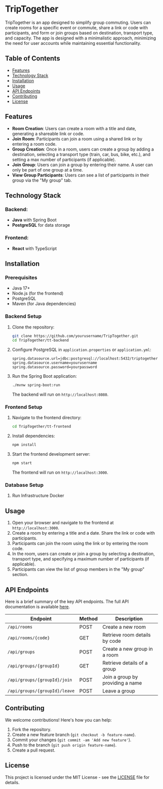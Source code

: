 # TripTogether

TripTogether is an app designed to simplify group commuting. Users can create rooms for a specific event or commute, share a link or code with participants, and form or join groups based on destination, transport type, and capacity. The app is designed with a minimalistic approach, minimizing the need for user accounts while maintaining essential functionality.

## Table of Contents

- [Features](#features)
- [Technology Stack](#technology-stack)
- [Installation](#installation)
- [Usage](#usage)
- [API Endpoints](#api-endpoints)
- [Contributing](#contributing)
- [License](#license)

## Features

- **Room Creation**: Users can create a room with a title and date, generating a shareable link or code.
- **Join Room**: Participants can join a room using a shared link or by entering a room code.
- **Group Creation**: Once in a room, users can create a group by adding a destination, selecting a transport type (train, car, bus, bike, etc.), and setting a max number of participants (if applicable).
- **Join Group**: Users can join a group by entering their name. A user can only be part of one group at a time.
- **View Group Participants**: Users can see a list of participants in their group via the "My group" tab.

## Technology Stack

### Backend:
- **Java** with Spring Boot
- **PostgreSQL** for data storage

### Frontend:
- **React** with TypeScript

## Installation

### Prerequisites

- Java 17+
- Node.js (for the frontend)
- PostgreSQL
- Maven (for Java dependencies)

### Backend Setup

1. Clone the repository:

   ```bash
   git clone https://github.com/yourusername/TripTogether.git
   cd TripTogether/tt-backend
   ```

2. Configure PostgreSQL in `application.properties` or `application.yml`:

   ```properties
   spring.datasource.url=jdbc:postgresql://localhost:5432/triptogether
   spring.datasource.username=yourusername
   spring.datasource.password=yourpassword
   ```

3. Run the Spring Boot application:

   ```bash
   ./mvnw spring-boot:run
   ```

   The backend will run on `http://localhost:8080`.

### Frontend Setup

1. Navigate to the frontend directory:

   ```bash
   cd TripTogether/tt-frontend
   ```

2. Install dependencies:

   ```bash
   npm install
   ```

3. Start the frontend development server:

   ```bash
   npm start
   ```

   The frontend will run on `http://localhost:3000`.

### Database Setup

1. Run Infrastructure Docker

## Usage

1. Open your browser and navigate to the frontend at `http://localhost:3000`.
2. Create a room by entering a title and a date. Share the link or code with participants.
3. Participants can join the room using the link or by entering the room code.
4. In the room, users can create or join a group by selecting a destination, transport type, and specifying a maximum number of participants (if applicable).
5. Participants can view the list of group members in the "My group" section.

## API Endpoints

Here is a brief summary of the key API endpoints. The full API documentation is available [here]().

| Endpoint                   | Method | Description                                   |
|----------------------------|--------|-----------------------------------------------|
| `/api/rooms`                | POST   | Create a new room                             |
| `/api/rooms/{code}`         | GET    | Retrieve room details by code                 |
| `/api/groups`               | POST   | Create a new group in a room                  |
| `/api/groups/{groupId}`     | GET    | Retrieve details of a group                   |
| `/api/groups/{groupId}/join`| POST   | Join a group by providing a name              |
| `/api/groups/{groupId}/leave`| POST  | Leave a group                                 |

## Contributing

We welcome contributions! Here's how you can help:

1. Fork the repository.
2. Create a new feature branch (`git checkout -b feature-name`).
3. Commit your changes (`git commit -am 'Add new feature'`).
4. Push to the branch (`git push origin feature-name`).
5. Create a pull request.

## License

This project is licensed under the MIT License - see the [LICENSE](LICENSE) file for details.
